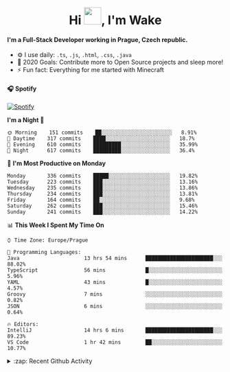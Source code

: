<h1 align="center">Hi <img src="https://raw.githubusercontent.com/MrWakeCZ/MrWakeCZ/master/Hi.gif" width="40px" />, I'm Wake</h1>

#### I'm a Full-Stack Developer working in Prague, Czech republic.
- ⚙️ I use daily: `.ts`, `.js`, `.html`, `.css`, `.java`
- 🥅 2020 Goals: Contribute more to Open Source projects and sleep more!
- ⚡ Fun fact: Everything for me started with Minecraft

#### 🎧 Spotify
[![Spotify](https://novatorem-delta-eight.vercel.app/api/spotify)](https://open.spotify.com/user/wakeecz)

<!--START_SECTION:waka-->
**I'm a Night 🦉** 

```text
🌞 Morning    151 commits    ██░░░░░░░░░░░░░░░░░░░░░░░   8.91% 
🌆 Daytime    317 commits    ████░░░░░░░░░░░░░░░░░░░░░   18.7% 
🌃 Evening    610 commits    █████████░░░░░░░░░░░░░░░░   35.99% 
🌙 Night      617 commits    █████████░░░░░░░░░░░░░░░░   36.4%

```
📅 **I'm Most Productive on Monday** 

```text
Monday       336 commits    █████░░░░░░░░░░░░░░░░░░░░   19.82% 
Tuesday      223 commits    ███░░░░░░░░░░░░░░░░░░░░░░   13.16% 
Wednesday    235 commits    ███░░░░░░░░░░░░░░░░░░░░░░   13.86% 
Thursday     234 commits    ███░░░░░░░░░░░░░░░░░░░░░░   13.81% 
Friday       164 commits    ██░░░░░░░░░░░░░░░░░░░░░░░   9.68% 
Saturday     262 commits    ███░░░░░░░░░░░░░░░░░░░░░░   15.46% 
Sunday       241 commits    ███░░░░░░░░░░░░░░░░░░░░░░   14.22%

```


📊 **This Week I Spent My Time On** 

```text
⌚︎ Time Zone: Europe/Prague

💬 Programming Languages: 
Java                     13 hrs 54 mins      ██████████████████████░░░   88.02% 
TypeScript               56 mins             █░░░░░░░░░░░░░░░░░░░░░░░░   5.96% 
YAML                     43 mins             █░░░░░░░░░░░░░░░░░░░░░░░░   4.57% 
Groovy                   7 mins              ░░░░░░░░░░░░░░░░░░░░░░░░░   0.82% 
JSON                     6 mins              ░░░░░░░░░░░░░░░░░░░░░░░░░   0.64%

🔥 Editors: 
IntelliJ                 14 hrs 6 mins       ██████████████████████░░░   89.23% 
VS Code                  1 hr 42 mins        ██░░░░░░░░░░░░░░░░░░░░░░░   10.77%

```


<!--END_SECTION:waka-->

<details>
  <summary>:zap: Recent Github Activity</summary>

<!--START_SECTION:activity-->
1. 🎉 Merged PR [#7](https://github.com/craftmania-cz/craftlobby/pull/7) in [craftmania-cz/craftlobby](https://github.com/craftmania-cz/craftlobby)
2. ❌ Closed PR [#88](https://github.com/waked-cz/corgi/pull/88) in [waked-cz/corgi](https://github.com/waked-cz/corgi)
3. 🗣 Commented on [#6](https://github.com/craftmania-cz/craftlobby/issues/6) in [craftmania-cz/craftlobby](https://github.com/craftmania-cz/craftlobby)
4. ❗️ Closed issue [#574](https://github.com/Zrips/Residence/issues/574) in [Zrips/Residence](https://github.com/Zrips/Residence)
5. 🗣 Commented on [#574](https://github.com/Zrips/Residence/issues/574) in [Zrips/Residence](https://github.com/Zrips/Residence)
<!--END_SECTION:activity-->

</details>
